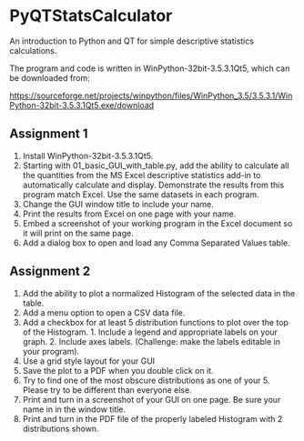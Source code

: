 # PyQTStatsCalculator
An introduction to Python and QT for simple descriptive statistics calculations.

The program and code is written in WinPython-32bit-3.5.3.1Qt5, which can be downloaded from:

https://sourceforge.net/projects/winpython/files/WinPython_3.5/3.5.3.1/WinPython-32bit-3.5.3.1Qt5.exe/download

## Assignment 1
  1. Install WinPython-32bit-3.5.3.1Qt5. 
  2. Starting with 01_basic_GUI_with_table.py, add the ability to calculate all the quantities from the MS Excel descriptive statistics add-in to automatically calculate and display. Demonstrate the results from this program match Excel. Use the same datasets in each program.  
  4. Change the GUI window title to include your name.
  5. Print the results from Excel on one page with your name. 
  6. Embed a screenshot of your working program in the Excel document so it will print on the same page. 
  3. Add a dialog box to open and load any Comma Separated Values table. 

## Assignment 2
  1. Add the ability to plot a normalized Histogram of the selected data in the table.
  2. Add a menu option to open a CSV data file.
  3. Add a checkbox for at least 5 distribution functions to plot over the top of the Histogram. 
    1. Include a legend and appropriate labels on your graph.
    2. Include axes labels. (Challenge: make the labels editable in your program).
  4. Use a grid style layout for your GUI
  5. Save the plot to a PDF when you double click on it.
  6. Try to find one of the most obscure distributions as one of your 5. Please try to be different than everyone else. 
  7. Print and turn in a screenshot of your GUI on one page. Be sure your name in in the window title.
  8. Print and turn in the PDF file of the properly labeled Histogram with 2 distributions shown.
  
